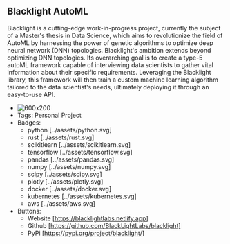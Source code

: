 ## Blacklight AutoML
Blacklight is a cutting-edge work-in-progress project, currently the subject of a Master's thesis in Data Science, which aims to revolutionize the field of AutoML by harnessing the power of genetic algorithms to optimize deep neural network (DNN) topologies. Blacklight's ambition extends beyond optimizing DNN topologies. Its overarching goal is to create a type-5 autoML framework capable of interviewing data scientists to gather vital information about their specific requirements. Leveraging the Blacklight library, this framework will then train a custom machine learning algorithm tailored to the data scientist's needs, ultimately deploying it through an easy-to-use API.
- ![600x200](https://blacklightlabs.netlify.app)
- Tags: Personal Project
- Badges:
  - python [../assets/python.svg]
  - rust [../assets/rust.svg]
  - scikitlearn [../assets/scikitlearn.svg]
  - tensorflow [../assets/tensorflow.svg]
  - pandas [../assets/pandas.svg]
  - numpy [../assets/numpy.svg]
  - scipy [../assets/scipy.svg]
  - plotly [../assets/plotly.svg]
  - docker [../assets/docker.svg]
  - kubernetes [../assets/kubernetes.svg]
  - aws [../assets/aws.svg]
- Buttons:
  - Website [https://blacklightlabs.netlify.app]
  - Github [https://github.com/BlackLightLabs/blacklight]
  - PyPi [https://pypi.org/project/blacklight/]
